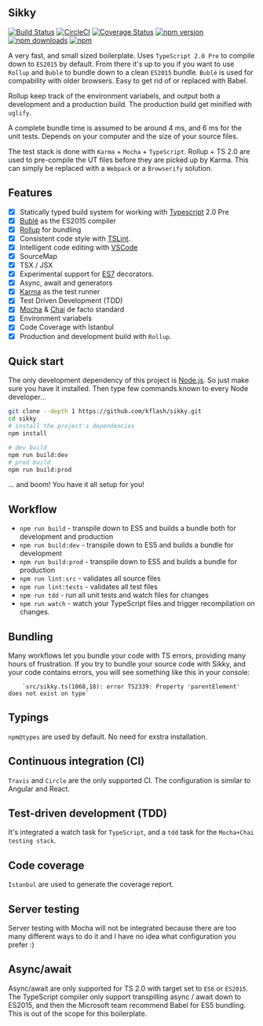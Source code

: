 ## Sikky

[![Build Status](https://travis-ci.org/Kflash/sikky.svg?branch=master)](https://travis-ci.org/Kflash/sikky)
[![CircleCI](https://circleci.com/gh/Kflash/sikky.svg?style=svg)](https://circleci.com/gh/Kflash/sikky)
[![Coverage Status](https://coveralls.io/repos/github/Kflash/sikky/badge.svg?branch=master)](https://coveralls.io/github/Kflash/sikky?branch=master)
[![npm version](https://badge.fury.io/js/sikky.svg)](https://badge.fury.io/js/sikky)
[![npm downloads](https://img.shields.io/npm/dm/sikky.svg)](https://www.npmjs.org/package/sikky)
[![npm](https://img.shields.io/npm/l/express.svg?style=flat-square)](https://github.com/kflash/sikky/blob/master/LICENSE.md)

A very fast, and small sized boilerplate. Uses `TypeScript 2.0 Pre` to compile down to `ES2015` by default. From there it's up to you if you want to use `Rollup` and `Bublé` to bundle down to a clean `ES2015` bundle.
`Bublé` is used for compability with older browsers. Easy to get rid of or replaced with Babel.

Rollup keep track of the environment variabels, and output both a development and a production build. The production build get minified with `uglify`.

A complete bundle time is assumed to be around 4 ms, and 6 ms for the unit tests. Depends on your computer and the size of your source files.

The test stack is done with `Karma` + `Mocha` + `TypeScript`. Rollup + TS 2.0 are used to pre-compile the UT files before they are picked up by Karma. This can simply be replaced with a `Webpack` or a `Browserify` solution.

## Features

- [x] Statically typed build system for working with [Typescript](https://www.typescriptlang.org/) 2.0 Pre
- [x] [Bublé](https://gitlab.com/Rich-Harris/buble) as the ES2015 compiler
- [x] [Rollup](http://rollupjs.org/) for bundling
- [x] Consistent code style with [TSLint](https://palantir.github.io/tslint/).
- [x] Intelligent code editing with [VSCode](https://code.visualstudio.com/)
- [x] SourceMap
- [x] TSX / JSX
- [x] Experimental support for [ES7](https://tc39.github.io/ecma262/) decorators.
- [x] Async, await and generators
- [x] [Karma](https://karma-runner.github.io/0.13/index.html) as the test runner
- [x] Test Driven Development (TDD)
- [x] [Mocha](https://mochajs.org/) & [Chai](http://chaijs.com/) de facto standard
- [x] Environment variabels
- [x] Code Coverage with Istanbul
- [x] Production and development build with `Rollup`.

## Quick start

The only development dependency of this project is [Node.js](https://nodejs.org/en/). So just make sure you have it installed. Then
type few commands known to every Node developer...

```bash
git clone --depth 1 https://github.com/kflash/sikky.git
cd sikky
# install the project's dependencies
npm install

# dev build
npm run build:dev
# prod build
npm run build:prod
```
... and boom! You have it all setup for you!

## Workflow

* `npm run build` - transpile down to ES5 and builds a bundle both for development and production
* `npm run build:dev` - transpile down to ES5 and builds a bundle for development
* `npm run build:prod` - transpile down to ES5 and builds a bundle for production
* `npm run lint:src` - validates all source files
* `npm run lint:tests` - validates all test files
* `npm run tdd` - run all unit tests and watch files for changes
* `npm run watch` - watch your TypeScript files and trigger recompilation on changes.

## Bundling

Many workflows let you bundle your code with TS errors, providing many hours of frustration. If you try to bundle your source code
with Sikky, and your code contains errors, you will see something like this in your console:

        `src/sikky.ts(1068,18): error TS2339: Property 'parentElement' does not exist on type`

## Typings

`npm@types` are used by default. No need for exstra installation.

## Continuous integration (CI)

`Travis` and `Circle` are the only supported CI. The configuration is similar to Angular and React.

## Test-driven development (TDD)

It's integrated a watch task for `TypeScript`, and a `tdd` task for the `Mocha+Chai testing stack`.

## Code coverage

`Istanbul` are used to generate the coverage report.

## Server testing

 Server testing with Mocha will not be integrated because there are too many different ways to do it and I have no idea what configuration you prefer :)

## Async/await

Async/await are only supported for TS 2.0 with target set to `ES6` or `ES2015`. The TypeScript compiler only support transpilling async / await down to ES2015,
and then the Microsoft team recommend Babel for ES5 bundling. This is out of the scope for this boilerplate.
